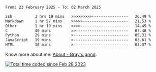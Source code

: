 <!--START_SECTION:waka-->

```txt
From: 23 February 2025 - To: 02 March 2025

zsh          3 hrs 19 mins   >>>>>>>>>----------------   36.49 %
Markdown     1 hr 57 mins    >>>>>--------------------   21.53 %
Other        1 hr 19 mins    >>>>---------------------   14.49 %
C            40 mins         >>-----------------------   07.48 %
Python       29 mins         >------------------------   05.31 %
JavaScript   19 mins         >------------------------   03.61 %
HTML         18 mins         >------------------------   03.37 %
```

<!--END_SECTION:waka-->

<!-- [![grayxu's github stats](https://github-readme-stats.vercel.app/api?username=grayxu&count_private=true&show_icons=true)](https://github.com/grayxu) -->

Know more about me: [About - Gray's grind](https://www.grayxu.cn/).
<p align="left">
  <a href="https://wakatime.com/@c69eb31e-43a1-463f-8968-c3449e386f57"><img src="https://wakatime.com/badge/user/c69eb31e-43a1-463f-8968-c3449e386f57.svg" title="Total time coded since Feb 28 2023" /></a>
</p>

